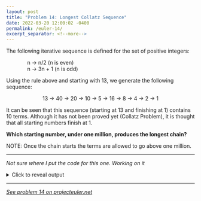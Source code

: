 ```yaml
---
layout: post
title: "Problem 14: Longest Collatz Sequence"
date: 2022-03-20 12:00:02 -0400
permalink: /euler-14/
excerpt_separator: <!--more-->
---
```

The following iterative sequence is defined for the set of positive integers:

&emsp;&emsp;&emsp;&emsp;n → n/2 (n is even)  
&emsp;&emsp;&emsp;&emsp;n → 3n + 1 (n is odd)

Using the rule above and starting with 13, we generate the following sequence:

<p style="text-align:center">
13 → 40 → 20 → 10 → 5 → 16 → 8 → 4 → 2 → 1
</p>

It can be seen that this sequence (starting at 13 and finishing at 1) contains 10 terms. Although it has not been proved yet (Collatz Problem), it is thought that all starting numbers finish at 1.

**Which starting number, under one million, produces the longest chain?**
<!--more-->

NOTE: Once the chain starts the terms are allowed to go above one million.

***

*Not sure where I put the code for this one. Working on it*

<details> 
<summary>Click to reveal output</summary>
{% highlight py%}
...still working on it
{% endhighlight %}
</details>  

***

*[See problem 14 on projecteuler.net](https://projecteuler.net/problem=14)*